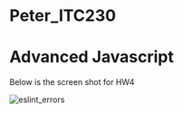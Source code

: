# Peter_ITC230

# Advanced Javascript

 Below is the screen shot for HW4

![eslint_errors](https://user-images.githubusercontent.com/32533746/61018937-4790ec00-a34d-11e9-80e0-86ec579cc5a3.JPG)
